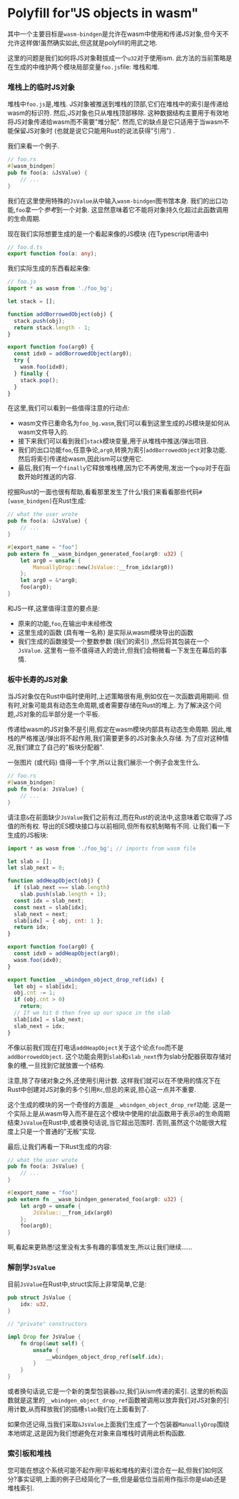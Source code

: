 
# Polyfill for"JS objects in wasm"

其中一个主要目标是`wasm-bindgen`是允许在wasm中使用和传递JS对象,但今天不允许这样做!虽然确实如此,但这就是polyfill的用武之地. 

这里的问题是我们如何将JS对象鞋拔成一个`u32`对于使用ism. 此方法的当前策略是在生成的中维护两个模块局部变量`foo.js`file: 堆栈和堆. 

### 堆栈上的临时JS对象

堆栈中`foo.js`是,堆栈. JS对象被推送到堆栈的顶部,它们在堆栈中的索引是传递给wasm的标识符. 然后,JS对象也只从堆栈顶部移除. 这种数据结构主要用于有效地将JS对象传递给wasm而不需要"堆分配". 然而,它的缺点是它只适用于当wasm不能保留JS对象时 (也就是说它只能用Rust的说法获得"引用") . 

我们来看一个例子. 

```rust
// foo.rs
#[wasm_bindgen]
pub fn foo(a: &JsValue) {
    // ...
}
```

我们在这里使用特殊的`JsValue`从中输入`wasm-bindgen`图书馆本身. 我们的出口功能,`foo`拿一个*参考*到一个对象. 这显然意味着它不能将对象持久化超过此函数调用的生命周期. 

现在我们实际想要生成的是一个看起来像的JS模块 (在Typescript用语中) 

```ts
// foo.d.ts
export function foo(a: any);
```

我们实际生成的东西看起来像: 

```js
// foo.js
import * as wasm from './foo_bg';

let stack = [];

function addBorrowedObject(obj) {
  stack.push(obj);
  return stack.length - 1;
}

export function foo(arg0) {
  const idx0 = addBorrowedObject(arg0);
  try {
    wasm.foo(idx0);
  } finally {
    stack.pop();
  }
}
```

在这里,我们可以看到一些值得注意的行动点: 

-   wasm文件已重命名为`foo_bg.wasm`,我们可以看到这里生成的JS模块是如何从wasm文件导入的. 
-   接下来我们可以看到我们`stack`模块变量,用于从堆栈中推送/弹出项目. 
-   我们的出口功能`foo`,任意争论,`arg0`,转换为索引`addBorrowedObject`对象功能. 然后将索引传递给wasm,因此ism可以使用它. 
-   最后,我们有一个`finally`它释放堆栈槽,因为它不再使用,发出一个`pop`对于在函数开始时推送的内容. 

挖掘Rust的一面也很有帮助,看看那里发生了什么!我们来看看那些代码`#[wasm_bindgen]`在Rust生成: 

```rust
// what the user wrote
pub fn foo(a: &JsValue) {
    // ...
}

#[export_name = "foo"]
pub extern fn __wasm_bindgen_generated_foo(arg0: u32) {
    let arg0 = unsafe {
        ManuallyDrop::new(JsValue::__from_idx(arg0))
    };
    let arg0 = &*arg0;
    foo(arg0);
}
```

和JS一样,这里值得注意的要点是: 

-   原来的功能,`foo`,在输出中未经修改
-   这里生成的函数 (具有唯一名称) 是实际从wasm模块导出的函数
-   我们生成的函数接受一个整数参数 (我们的索引) ,然后将其包装在一个`JsValue`. 这里有一些不值得进入的诡计,但我们会稍微看一下发生在幕后的事情. 

### 板中长寿的JS对象

当JS对象仅在Rust中临时使用时,上述策略很有用,例如仅在一次函数调用期间. 但有时,对象可能具有动态生命周期,或者需要存储在Rust的堆上. 为了解决这个问题,JS对象的后半部分是一个平板. 

传递给wasm的JS对象不是引用,假定在wasm模块内部具有动态生命周期. 因此,堆栈的严格推送/弹出将不起作用,我们需要更多的JS对象永久存储. 为了应对这种情况,我们建立了自己的"板块分配器". 

一张图片 (或代码) 值得一千个字,所以让我们展示一个例子会发生什么. 

```rust
// foo.rs
#[wasm_bindgen]
pub fn foo(a: JsValue) {
    // ...
}
```

请注意`&`在前面缺少`JsValue`我们之前有过,而在Rust的说法中,这意味着它取得了JS值的所有权. 导出的ES模块接口与以前相同,但所有权机制略有不同. 让我们看一下生成的JS板块: 

```js
import * as wasm from './foo_bg'; // imports from wasm file

let slab = [];
let slab_next = 0;

function addHeapObject(obj) {
  if (slab_next === slab.length)
    slab.push(slab.length + 1);
  const idx = slab_next;
  const next = slab[idx];
  slab_next = next;
  slab[idx] = { obj, cnt: 1 };
  return idx;
}

export function foo(arg0) {
  const idx0 = addHeapObject(arg0);
  wasm.foo(idx0);
}

export function __wbindgen_object_drop_ref(idx) {
  let obj = slab[idx];
  obj.cnt -= 1;
  if (obj.cnt > 0)
    return;
  // If we hit 0 then free up our space in the slab
  slab[idx] = slab_next;
  slab_next = idx;
}
```

不像以前我们现在打电话`addHeapObject`关于这个论点`foo`而不是`addBorrowedObject`. 这个功能会用到`slab`和`slab_next`作为slab分配器获取存储对象的槽,一旦找到它就放置一个结构. 

注意,除了存储对象之外,还使用引用计数. 这样我们就可以在不使用的情况下在Rust中创建对JS对象的多个引用`Rc`,但总的来说,担心这一点并不重要. 

这个生成的模块的另一个奇怪的方面是`__wbindgen_object_drop_ref`功能. 这是一个实际上是从wasm导入而不是在这个模块中使用的!此函数用于表示a的生命周期结束`JsValue`在Rust中,或者换句话说,当它超出范围时. 否则,虽然这个功能很大程度上只是一个普通的"无板"实现. 

最后,让我们再看一下Rust生成的内容: 

```rust
// what the user wrote
pub fn foo(a: JsValue) {
    // ...
}

#[export_name = "foo"]
pub extern fn __wasm_bindgen_generated_foo(arg0: u32) {
    let arg0 = unsafe {
        JsValue::__from_idx(arg0)
    };
    foo(arg0);
}
```

啊,看起来更熟悉!这里没有太多有趣的事情发生,所以让我们继续......

### 解剖学`JsValue`

目前`JsValue`在Rust中,struct实际上非常简单,它是: 

```rust
pub struct JsValue {
    idx: u32,
}

// "private" constructors

impl Drop for JsValue {
    fn drop(&mut self) {
        unsafe {
            __wbindgen_object_drop_ref(self.idx);
        }
    }
}
```

或者换句话说,它是一个新的类型包装器`u32`,我们从ism传递的索引. 这里的析构函数就是这里的`__wbindgen_object_drop_ref`函数被调用以放弃我们对JS对象的引用计数,从而释放我们的插槽`slab`我们在上面看到了. 

如果你还记得,当我们采取`&JsValue`上面我们生成了一个包装器`ManuallyDrop`围绕本地绑定,这是因为我们想避免在对象来自堆栈时调用此析构函数. 

### 索引板和堆栈

您可能在想这个系统可能不起作用!平板和堆栈的索引混合在一起,但我们如何区分?事实证明,上面的例子已经简化了一些,但是最低位当前用作指示你是slab还是堆栈索引. 
